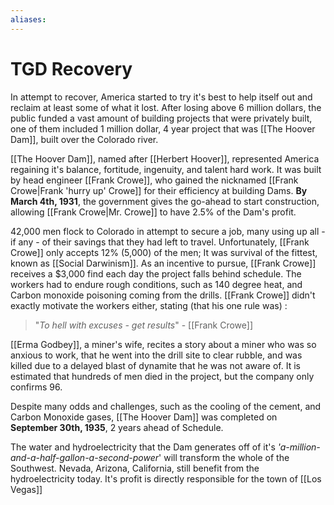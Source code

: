 ```yaml
---
aliases: 
---
```

# TGD Recovery
In attempt to recover, America started to try it's best to help itself out and reclaim at least some of what it lost. After losing above 6 million dollars, the public funded a vast amount of building projects that were privately built, one of them included 1 million dollar, 4 year project that was [[The Hoover Dam]], built over the Colorado river.

[[The Hoover Dam]], named after [[Herbert Hoover]], represented America regaining it's balance, fortitude, ingenuity, and talent hard work. It was built by head engineer [[Frank Crowe]], who gained the nicknamed [[Frank Crowe|Frank 'hurry up' Crowe]] for their efficiency at building Dams. **By March 4th, 1931**, the government gives the go-ahead to start construction, allowing [[Frank Crowe|Mr. Crowe]] to have 2.5% of the Dam's profit. 

42,000 men flock to Colorado in attempt to secure a job, many using up all - if any - of their savings that they had left to travel. Unfortunately, [[Frank Crowe]] only accepts 12% (5,000) of the men; It was survival of the fittest, known as [[Social Darwinism]]. As an incentive to pursue, [[Frank Crowe]] receives a $3,000 find each day the project falls behind schedule. The workers had to endure rough conditions, such as 140 degree heat, and Carbon monoxide poisoning coming from the drills. [[Frank Crowe]] didn't exactly motivate the workers either, stating (that his one rule was) :

>"*To hell with excuses - get results*" - [[Frank Crowe]]

[[Erma Godbey]], a miner's wife, recites a story about a miner who was so anxious to work, that he went into the drill site to clear rubble, and was killed due to a delayed blast of dynamite that he was not aware of. It is estimated that hundreds of men died in the project, but the company only confirms 96.

Despite many odds and challenges, such as the cooling of the cement, and Carbon Monoxide gases, [[The Hoover Dam]] was completed on **September 30th, 1935**, 2 years ahead of Schedule.

The water and hydroelectricity that the Dam generates off of it's *'a-million-and-a-half-gallon-a-second-power*' will transform the whole of the Southwest. Nevada, Arizona, California, still benefit from the hydroelectricity today. It's profit is directly responsible for the town of [[Los Vegas]]

